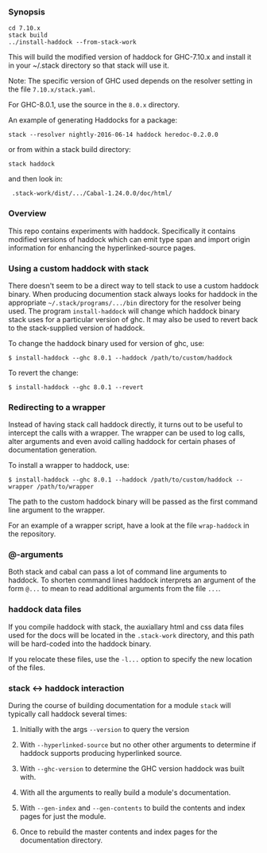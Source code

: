 
### Synopsis

    cd 7.10.x
    stack build
    ../install-haddock --from-stack-work

This will build the modified version of haddock for GHC-7.10.x
and install it in your ~/.stack directory so that stack will
use it.

Note: The specific version of GHC used depends on the resolver
setting in the file `7.10.x/stack.yaml`.

For GHC-8.0.1, use the source in the `8.0.x` directory.

An example of generating Haddocks for a package:

    stack --resolver nightly-2016-06-14 haddock heredoc-0.2.0.0

or from within a stack build directory:

    stack haddock

and then look in:

     .stack-work/dist/.../Cabal-1.24.0.0/doc/html/

### Overview

This repo contains experiments with haddock. Specifically it
contains modified versions of haddock which can emit type span
and import origin information for enhancing the hyperlinked-source
pages.

### Using a custom haddock with stack

There doesn't seem to be a direct way to tell stack to use
a custom haddock binary. When producing documention
stack always looks for haddock
in the appropriate `~/.stack/programs/.../bin` directory
for the resolver being used.  The program `install-haddock`
will change which haddock binary stack uses for a particular
version of ghc. It may also be used to revert back to the
stack-supplied version of haddock.

To change the haddock binary used for version of ghc, use:

    $ install-haddock --ghc 8.0.1 --haddock /path/to/custom/haddock 

To revert the change:

    $ install-haddock --ghc 8.0.1 --revert

### Redirecting to a wrapper

Instead of having stack call haddock directly, it turns out to be useful
to intercept the calls with a wrapper. The wrapper can be used to
log calls, alter arguments and even avoid calling haddock for certain
phases of documentation generation.

To install a wrapper to haddock, use:

    $ install-haddock --ghc 8.0.1 --haddock /path/to/custom/haddock --wrapper /path/to/wrapper

The path to the custom haddock binary will be passed as the first command line
argument to the wrapper.

For an example of a wrapper script, have a look at the file `wrap-haddock` in
the repository.

### @-arguments

Both stack and cabal can pass a lot of command line arguments to haddock.
To shorten command lines haddock interprets an argument of the form `@...`
to mean to read additional arguments from the file `...`.

### haddock data files

If you compile haddock with stack, the auxiallary html and css data files
used for the docs will be located in the `.stack-work` directory, and this
path will be hard-coded into the haddock binary.

If you relocate these files, use the `-l...` option to specify the
new location of the files.

### stack <-> haddock interaction

During the course of building documentation for a module
`stack` will typically call haddock several times:

1. Initially with the args `--version` to query the version

2. With `--hyperlinked-source` but no other other arguments to
determine if haddock supports producing hyperlinked source.

3. With `--ghc-version` to determine the GHC version haddock
was built with.

4. With all the arguments to really build a module's documentation.

5. With `--gen-index` and `--gen-contents` to build the contents and index pages for just the module.

6. Once to rebuild the master contents and index pages for the documentation directory.

